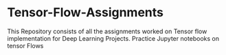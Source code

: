 # Tensor-Flow-Assignments
This Repository consists of all the assignments worked on Tensor flow implementation for Deep Learning Projects.
Practice Jupyter notebooks on tensor Flows
